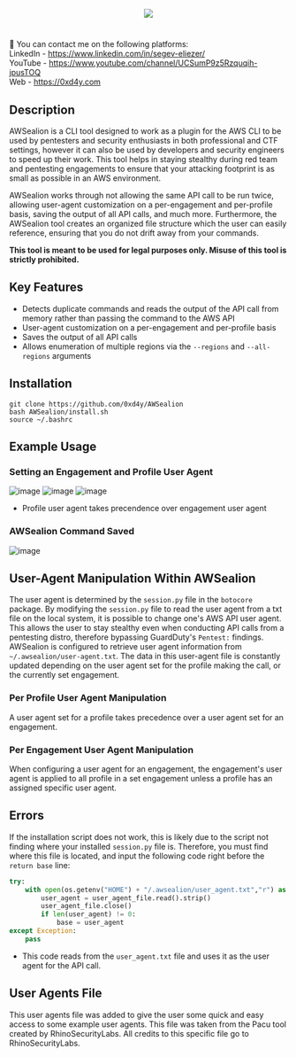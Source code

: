 <p align="center">
  <img src="https://user-images.githubusercontent.com/77868212/190444390-01be54f7-7b21-4d87-a7fa-5f8b894be341.png">
</p>

#
:link: You can contact me on the following platforms:<br>
LinkedIn - https://www.linkedin.com/in/segev-eliezer/<br>
YouTube - https://www.youtube.com/channel/UCSumP9z5Rzquqih-jpusTOQ<br>
Web - https://0xd4y.com


## Description
AWSealion is a CLI tool designed to work as a plugin for the AWS CLI to be used by pentesters and security enthusiasts in both professional and CTF settings, however it can also be used by developers and security engineers to speed up their work. This tool helps in staying stealthy during red team and pentesting engagements to ensure that your attacking footprint is as small as possible in an AWS environment. 

AWSealion works through not allowing the same API call to be run twice, allowing user-agent customization on a per-engagement and per-profile basis, saving the output of all API calls, and much more. Furthermore, the AWSealion tool creates an organized file structure which the user can easily reference, ensuring that you do not drift away from your commands.

**This tool is meant to be used for legal purposes only. Misuse of this tool is strictly prohibited.**

## Key Features
- Detects duplicate commands and reads the output of the API call from memory rather than passing the command to the AWS API
- User-agent customization on a per-engagement and per-profile basis
- Saves the output of all API calls 
- Allows enumeration of multiple regions via the `--regions` and `--all-regions` arguments

## Installation
```
git clone https://github.com/0xd4y/AWSealion
bash AWSealion/install.sh
source ~/.bashrc
```

## Example Usage
### Setting an Engagement and Profile User Agent
![image](https://user-images.githubusercontent.com/77868212/190917207-4f9eb30a-579d-43e6-ba81-0405f90bde0e.png)
![image](https://user-images.githubusercontent.com/77868212/190280947-0ac376ee-d8f8-4dd5-926d-365bf2b1af8b.png)
![image](https://user-images.githubusercontent.com/77868212/190281101-e00fbf93-d431-4f24-a4ee-ae4bce51e750.png)
- Profile user agent takes precendence over engagement user agent

### AWSealion Command Saved
![image](https://user-images.githubusercontent.com/77868212/190449067-a6907fb2-7d05-4b33-b42d-ba284fbf9ae3.png)


## User-Agent Manipulation Within AWSealion
The user agent is determined by the `session.py` file in the `botocore` package. By modifying the `session.py` file to read the user agent from a txt file on the local system, it is possible to change one's AWS API user agent. This allows the user to stay stealthy even when conducting API calls from a pentesting distro, therefore bypassing GuardDuty's `Pentest:` findings. 
AWSealion is configured to retrieve user agent information from `~/.awsealion/user-agent.txt`. The data in this user-agent file is constantly updated depending on the user agent set for the profile making the call, or the currently set engagement.

### Per Profile User Agent Manipulation
A user agent set for a profile takes precedence over a user agent set for an engagement.

### Per Engagement User Agent Manipulation
When configuring a user agent for an engagement, the engagement's user agent is applied to all profile in a set engagement unless a profile has an assigned specific user agent.

## Errors
If the installation script does not work, this is likely due to the script not finding where your installed `session.py` file is. Therefore, you must find where this file is located, and input the following code right before the `return base` line:
```python
try:
    with open(os.getenv("HOME") + "/.awsealion/user_agent.txt","r") as user_agent_file:
        user_agent = user_agent_file.read().strip()
        user_agent_file.close()
        if len(user_agent) != 0:
            base = user_agent
except Exception:
    pass
```
- This code reads from the `user_agent.txt` file and uses it as the user agent for the API call.

## User Agents File
This user agents file was added to give the user some quick and easy access to some example user agents. This file was taken from the Pacu tool created by RhinoSecurityLabs. All credits to this specific file go to RhinoSecurityLabs.
